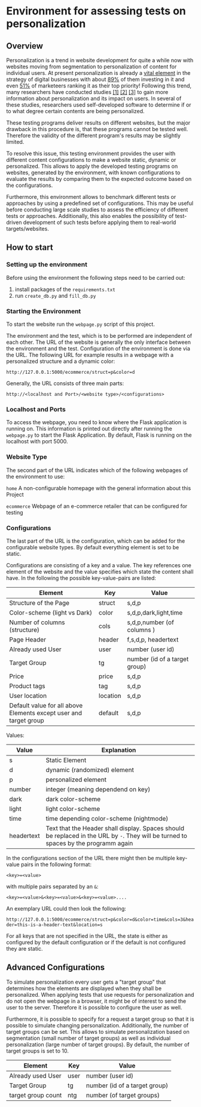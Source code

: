 # Environment for assessing tests on personalization

## Overview

Personalization is a trend in website development for quite a while now with websites moving from segmentation to personalization of content for individual users. At present personalization is already a [vital element](https://www.forbes.com/sites/blakemorgan/2020/02/18/50-stats-showing-the-power-of-personalization/?sh=67819f892a94) in the strategy of digital businesses with about [89%](https://go.forrester.com/blogs/transform-your-personalization-strategy-at-forresters-consumer-marking-forum/) of them investing in it and even [51%](https://smarterhq.com/blog/b2c-marketing-report) of marketeers ranking it as their top priority! Following this trend, many researchers have conducted studies [[1]](https://dl.acm.org/doi/pdf/10.1145/2488388.2488435) [[2]](https://core.ac.uk/download/pdf/301380834.pdf) [[3]](https://dl.acm.org/doi/pdf/10.1145/3308558.3313682) to gain more information about personalization and its impact on users. In several of these studies, researchers used self-developed software to determine if or to what degree certain contents are being personalized. 

These testing programs deliver results on different websites, but the major drawback in this procedure is, that these programs cannot be tested well. Therefore the validity of the different program's results may be slightly limited.

To resolve this issue, this testing environment provides the user with different content configurations to make a website static, dynamic or personalized. This allows to apply the developed testing programs on websites, generated by the environment, with known configurations to evaluate the results by comparing them to the expected outcome based on the configurations. 

Furthermore, this environment allows to benchmark different tests or approaches by using a predefined set of configurations. This may be useful before conducting large scale studies to assess the efficiency of different tests or approaches. Additionally, this also enables the possibility of test-driven development of such tests before applying them to real-world targets/websites.



## How to start 

### Setting up the environment

Before using the environment the following steps need to be carried out:

1. install packages of the ```requirements.txt```
2. run ```create_db.py``` and ```fill_db.py```


### Starting the Environment

To start the website run the ```webpage.py``` script of this project.

The environment and the test, which is to be performed are independent of each other. The URL of the website is generally the only interface between the environment and the test. Configuration of the environment is done via the URL. The following URL for example results in a webpage with a personalized structure and a dynamic color:

```http://127.0.0.1:5000/ecommerce/struct=p&color=d```

Generally, the URL consists of three main parts:

```http://<localhost and Port>/<website type>/<configurations>```


### Localhost and Ports
To access the webpage, you need to know where the Flask application is running on. This information is printed out directly after running the ```webpage.py``` to start the Flask Application. By default, Flask is running on the localhost with port 5000.

### Website Type
The second part of the URL indicates which of the following webpages of the environment to use:

```home```  A non-configurable homepage with the general information about this Project

```ecommerce``` Webpage of an e-commerce retailer that can be configured for testing


### Configurations
The last part of the URL is the configuration, which can be added for the configurable website types. By default everything element is set to be static.

Configurations are consisting of a key and a value. The key references one element of the website and the value specifies which state the content shall have. In the following the possible key-value-pairs are listed:



| Element      | Key      | Value    |
| --------     | -------- | -------- | 
|Structure of the Page| struct      | s,d,p    |
|Color-scheme (light vs Dark)| color       | s,d,p,dark,light,time    |
|Number of columns (structure)| cols     | s,d,p,number (of columns )  | 
|Page Header| header   | f,s,d,p, headertext    |
|Already used User| user     | number (user id) |
|Target Group| tg       | number (id of a target group) |
|Price | price    | s,d,p |
|Product tags| tag | s,d,p|
|User location|location| s,d,p|
|Default value for all above Elements except user and target group| default | s,d,p|

Values:


| Value | Explanation | 
| -------- | -------- |
| s         | Static Element     | 
| d | dynamic (randomized) element |
| p | personalized element|
|number | integer (meaning dependend on key) |
|dark| dark color-scheme|
|light|light color-scheme|
|time| time depending color-scheme (nightmode)|
|headertext| Text that the Header shall display. Spaces should be replaced in the URL by ```-```. They will be turned to spaces by the programm again|

In the configurations section of the URL there might then be multiple key-value pairs in the following format:

```<key>=<value>```

with multiple pairs separated by an ```&```:

```<key>=<value>&<key>=<value>&<key>=<value>....```

An exemplary URL could then look the following:

```http://127.0.0.1:5000/ecommerce/struct=p&color=d&color=time&cols=3&header=this-is-a-header-text&location=s```

For all keys that are not specified in the URL, the state is either as configured by the default configuration or if the default is not configured they are static.



## Advanced Configurations

To simulate personalization every user gets a "target group" that determines how the elements are displayed when they shall be personalized. When applying tests that use requests for personalization and do not open the webpage in a browser, it might be of interest to send the user to the server. Therefore it is possible to configure the user as well.

Furthermore, it is possible to specify for a request a target group so that it is possible to simulate changing personalization. Additionally, the number of target groups can be set. This allows to simulate personalization based on segmentation (small number of target groups) as well as individual personalization (large number of target groups). By default, the number of target groups is set to 10.


| Element      | Key      | Value    | 
| -------- | -------- |--------|
|Already used User| user     | number (user id) |
|Target Group| tg       | number (id of a target group) |
|target group count| ntg | number (of target groups)|







